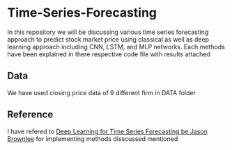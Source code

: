 # Time-Series-Forecasting

In this repository we will be discussing various time series forecasting approach to predict stock market price using classical as well as deep learning approach including CNN, LSTM, and MLP networks. Each methods have been explained in there respective code file with results attached

## Data
We have used closing price data of 9 different firm in DATA folder

## Reference 
I have refered to [Deep Learning for Time Series Forecasting be Jason Brownlee](https://machinelearningmastery.com/deep-learning-for-time-series-forecasting/) for implementing methods disscussed mentioned 
